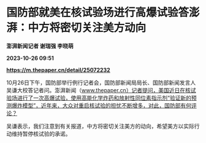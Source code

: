 # 国防部就美在核试验场进行高爆试验答澎湃：中方将密切关注美方动向
**澎湃新闻记者 谢瑞强 李晓萌**

**2023-10-26 09:51**

**https://m.thepaper.cn/detail/25072232**

10月26日下午，国防部举行例行记者会，国防部新闻局局长、国防部新闻发言人吴谦大校答记者问。澎湃新闻（www.thepaper.cn）记者提问，美国近日在核试验场进行了一次高爆试验，使用高能化学炸药和放射性同位素指示剂“验证新的预测爆炸模型”，近年来，大众对重启核试验的担忧不断增多，对此，国防部有何评论？

吴谦表示，我们注意到有关报道，中方将密切关注美方的动向，希望美方以实际行动维持暂停核试验的承诺。